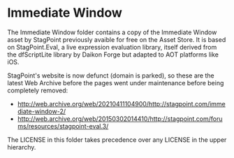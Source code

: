 # Immediate Window

The Immediate Window folder contains a copy of the Immediate Window asset by StagPoint previously avaible for free on the Asset Store. It is based on StagPoint.Eval, a live expression evaluation library, itself derived from the dfScriptLite library by Daikon Forge but adapted to AOT platforms like iOS.

StagPoint's website is now defunct (domain is parked), so these are the latest Web Archive before the pages went under maintenance before being completely removed: 

* http://web.archive.org/web/20210411104900/http://stagpoint.com/immediate-window-2/
* http://web.archive.org/web/20150302014410/http://stagpoint.com/forums/resources/stagpoint-eval.3/

The LICENSE in this folder takes precedence over any LICENSE in the upper hierarchy.
